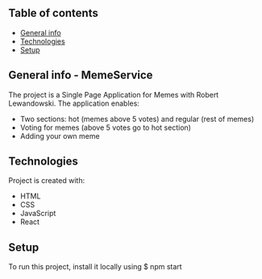 ## Table of contents
* [General info](#general-info)
* [Technologies](#technologies)
* [Setup](#setup)


## General info - MemeService
The project is a Single Page Application for Memes with Robert Lewandowski.
The application enables:

- Two sections: hot (memes above 5 votes) and regular (rest of memes)
- Voting for memes (above 5 votes go to hot section)
- Adding your own meme 

	
## Technologies
Project is created with:
* HTML
* CSS
* JavaScript
* React
	

## Setup
To run this project, install it locally using 
$ npm start

